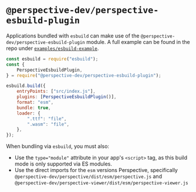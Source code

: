 # `@perspective-dev/perspective-esbuild-plugin`

Applications bundled with `esbuild` can make use of the
`@perspective-dev/perspective-esbuild-plugin` module. A full example can be
found in the repo under
[`examples/esbuild-example`](https://github.com/finos/perspective/tree/master/examples/esbuild-example).

```javascript
const esbuild = require("esbuild");
const {
    PerspectiveEsbuildPlugin,
} = require("@perspective-dev/perspective-esbuild-plugin");

esbuild.build({
    entryPoints: ["src/index.js"],
    plugins: [PerspectiveEsbuildPlugin()],
    format: "esm",
    bundle: true,
    loader: {
        ".ttf": "file",
        ".wasm": "file",
    },
});
```

When bundling via `esbuild`, you must also:

- Use the `type="module"` attribute in your app's `<script>` tag, as this build
  mode is only supported via ES modules.
- Use the direct imports for the `esm` versions Perspective, specifically
  `@perspective-dev/perspective/dist/esm/perspective.js` and
  `@perspective-dev/perspective-viewer/dist/esm/perspective-viewer.js`
